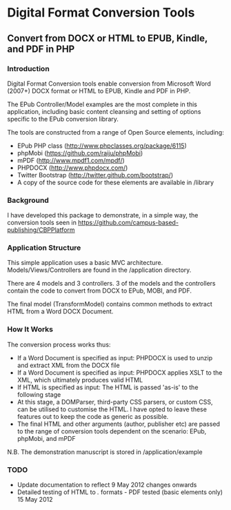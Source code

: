 # Digital Format Conversion Tools 
## Convert from DOCX or HTML to EPUB, Kindle, and PDF in PHP

### Introduction
Digital Format Conversion tools enable conversion from Microsoft Word (2007+) DOCX format or HTML to EPUB, Kindle and PDF in PHP.

The EPub Controller/Model examples are the most complete in this application, including basic content cleansing and setting of options specific to the EPub conversion library.

The tools are constructed from a range of Open Source elements, including:

* EPub PHP class (http://www.phpclasses.org/package/6115)
* phpMobi (https://github.com/raiju/phpMobi)
* mPDF (http://www.mpdf1.com/mpdf/)
* PHPDOCX (http://www.phpdocx.com/)
* Twitter Bootstrap (http://twitter.github.com/bootstrap/)
* A copy of the source code for these elements are available in /library

### Background
I have developed this package to demonstrate, in a simple way, the conversion tools seen in https://github.com/campus-based-publishing/CBPPlatform

### Application Structure
This simple application uses a basic MVC architecture. Models/Views/Controllers are found in the /application directory.

There are 4 models and 3 controllers. 3 of the models and the controllers contain the code to convert from DOCX to EPub, MOBI, and PDF.

The final model (TransformModel) contains common methods to extract HTML from a Word DOCX Document.

### How It Works
The conversion process works thus:

* If a Word Document is specified as input: PHPDOCX is used to unzip and extract XML from the DOCX file
* If a Word Document is specified as input: PHPDOCX applies XSLT to the XML, which ultimately produces valid HTML
* If HTML is specified as input: The HTML is passed 'as-is' to the following stage
* At this stage, a DOMParser, third-party CSS parsers, or custom CSS, can be utilised to customise the HTML. I have opted to leave these features out to keep the code as generic as possible.
* The final HTML and other arguments (author, publisher etc) are passed to the range of conversion tools dependent on the scenario: EPub, phpMobi, and mPDF

N.B. The demonstration manuscript is stored in /application/example

### TODO
* Update documentation to reflect 9 May 2012 changes onwards
* Detailed testing of HTML to *.* formats - PDF tested (basic elements only) 15 May 2012